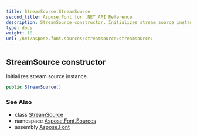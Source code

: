 ```yaml
---
title: StreamSource.StreamSource
second_title: Aspose.Font for .NET API Reference
description: StreamSource constructor. Initializes stream source instance
type: docs
weight: 10
url: /net/aspose.font.sources/streamsource/streamsource/
---
```

## StreamSource constructor

Initializes stream source instance.

```csharp
public StreamSource()
```

### See Also

* class [StreamSource](../)
* namespace [Aspose.Font.Sources](../../streamsource/)
* assembly [Aspose.Font](../../../)


